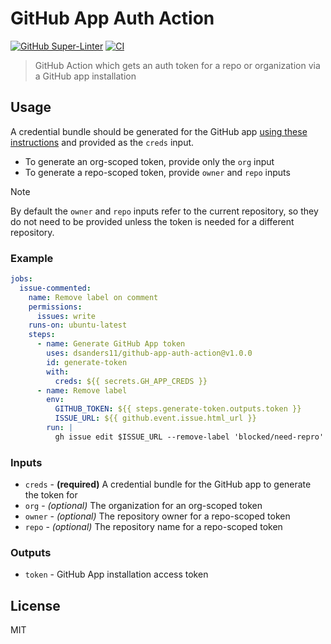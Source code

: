 # GitHub App Auth Action

[![GitHub Super-Linter](https://github.com/dsanders11/github-app-auth-action/actions/workflows/linter.yml/badge.svg)](https://github.com/super-linter/super-linter)
[![CI](https://github.com/dsanders11/github-app-auth-action/actions/workflows/ci.yml/badge.svg)](https://github.com/dsanders11/github-app-auth-action/actions/workflows/ci.yml)

> GitHub Action which gets an auth token for a repo or organization via a
> GitHub app installation

## Usage

A credential bundle should be generated for the GitHub app
[using these instructions][generating-cred-bundle] and provided as the `creds`
input.

- To generate an org-scoped token, provide only the `org` input
- To generate a repo-scoped token, provide `owner` and `repo` inputs

> [!NOTE]
> By default the `owner` and `repo` inputs refer to the current repository, so
> they do not need to be provided unless the token is needed for a different
> repository.

### Example

```yaml
jobs:
  issue-commented:
    name: Remove label on comment
    permissions:
      issues: write
    runs-on: ubuntu-latest
    steps:
      - name: Generate GitHub App token
        uses: dsanders11/github-app-auth-action@v1.0.0
        id: generate-token
        with:
          creds: ${{ secrets.GH_APP_CREDS }}
      - name: Remove label
        env:
          GITHUB_TOKEN: ${{ steps.generate-token.outputs.token }}
          ISSUE_URL: ${{ github.event.issue.html_url }}
        run: |
          gh issue edit $ISSUE_URL --remove-label 'blocked/need-repro'
```

### Inputs

- `creds` - **(required)** A credential bundle for the GitHub app to generate
            the token for
- `org` - *(optional)* The organization for an org-scoped token
- `owner` - *(optional)* The repository owner for a repo-scoped token
- `repo` - *(optional)* The repository name for a repo-scoped token

### Outputs

- `token` - GitHub App installation access token

## License

MIT

[generating-cred-bundle]: https://github.com/electron/github-app-auth#generating-credentials
